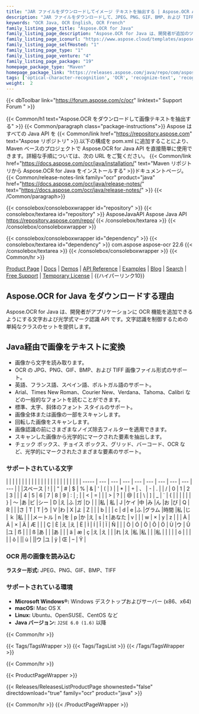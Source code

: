 ```yaml
---
title: "JAR ファイルをダウンロードしてイメージ テキストを抽出する | Aspose.OCR API"
description: "JAR ファイルをダウンロードして、JPEG、PNG、GIF、BMP、および TIFF 画像に対して光学式文字認識 (OCR) を実行します。 OCR 経由で英語、フランス語、スペイン語、ポルトガル語を抽出します。"
keywords: "OCR Java, OCR English, OCR French"
family_listing_page_title: "Aspose.OCR for Java"
family_listing_page_description: "Aspose.OCR for Java は、開発者が追加のツールや API を必要とせずに OCR 機能を Java アプリケーションに追加できる光学文字 API です。 Aspose.OCR for Java を使用すると、さまざまなフォントやスタイルを持つ画像からテキストを抽出できるため、OCR ソリューションをゼロから開発する時間と労力を節約できます。"
family_listing_page_iconurl: "https://www.aspose.cloud/templates/aspose/App_Themes/V3/images/ocr/272x272/aspose_ocr-for-java-min.png"
family_listing_page_selfHosted: "1"
family_listing_page_type: "1"
family_listing_page_venture: "4"
family_listing_page_package: "19"
homepage_package_type: "Maven"
homepage_package_link: "https://releases.aspose.com/java/repo/com/aspose/aspose-ocr/"
tags: ['optical-character-recognition', 'OCR', 'recognize-text', 'recognize-image', 'spell-correction', 'spell-check', 'skew-correction', 'image-correction', 'recognize-pdf', 'recognize-tiff', 'searchable-pdf', 'searchable-docx', 'multi-lang-ocr', 'recognize-multi-image', 'multi-threading', 'image-detection', 'text-detection']
weight:  2
---
```


{{< dbToolbar link="https://forum.aspose.com/c/ocr" linktext=" Support Forum " >}}

{{< Common/h1 text="Aspose.OCR をダウンロードして画像テキストを抽出する"  >}}
{{< Common/paragraph class="package-instructions">}}
Aspose はすべての Java API を
{{< Common/link href="https://repository.aspose.com" text="Aspose リポジトリ"  >}}.以下の構成を pom.xml に追加することにより、Maven ベースのプロジェクトで Aspose.OCR for Java API を直接簡単に使用できます。詳細な手順については、次の URL をご覧ください。
{{< Common/link href="https://docs.aspose.com/ocr/java/installation/" text="Maven リポジトリから Aspose.OCR for Java をインストールする"  >}}ドキュメントページ。
{{< Common/release-notes-link family="ocr" product="java" href="https://docs.aspose.com/ocr/java/release-notes/" text="https://docs.aspose.com/ocr/java/release-notes/"  >}}
{{< /Common/paragraph>}}

{{< consolebox/consoleboxwrapper id="repository" >}}
   {{< consolebox/textarea id="repository" >}}
      <repository>
      <id>AsposeJavaAPI</id>
      <name>Aspose Java API</name>
      <url>https://repository.aspose.com/repo/</url>
      </repository>
   {{< /consolebox/textarea >}}
{{< /consolebox/consoleboxwrapper >}}

{{< consolebox/consoleboxwrapper id="dependency" >}}
   {{< consolebox/textarea id="dependency" >}}
      <dependency>
      <groupId>com.aspose</groupId>
      <artifactId>aspose-ocr</artifactId>
      <version>22.6</version>
      </dependency>
   {{< /consolebox/textarea >}}
{{< /consolebox/consoleboxwrapper >}}
{{< Common/hr >}}

[Product Page](https://products.aspose.com/ocr/java) | [Docs](https://docs.aspose.com/ocr/java/) | [Demos](https://products.aspose.app/ocr/family) | [API Reference](https://reference.aspose.com/ocr/java) | [Examples](https://github.com/aspose-ocr/Aspose.OCR-for-Java) | [Blog](https://blog.aspose.com/category/ocr/) | [Search](https://search.aspose.com/) | [Free Support](https://forum.aspose.com/c/ocr) | [Temporary License](https://purchase.aspose.com/temporary-license) | {{ハイパーリンク10}}

## Aspose.OCR for Java をダウンロードする理由

Aspose.OCR for Java は、開発者がアプリケーションに OCR 機能を追加できるようにする文字および光学式マーク認識 API です。文字認識を制御するための単純なクラスのセットを提供します。

## Java経由で画像をテキストに変換

- 画像から文字を読み取ります。
- OCR の JPG、PNG、GIF、BMP、および TIFF 画像ファイル形式のサポート。
- 英語、フランス語、スペイン語、ポルトガル語のサポート。
- Arial、Times New Roman、Courier New、Verdana、Tahoma、Calibri などの一般的なフォントを読むことができます。
- 標準、太字、斜体のフォント スタイルのサポート。
- 画像全体または画像の一部をスキャンします。
- 回転した画像をスキャンします。
- 画像認識の前にさまざまなノイズ除去フィルターを適用できます。
- スキャンした画像から光学的にマークされた要素を抽出します。
- チェック ボックス、チョイス ボックス、グリッド、バーコード、OCR など、光学的にマークされたさまざまな要素のサポート。

### サポートされている文字

| | | | | | | | | | | | | | | | | | | | | |
| | ----- | --- | --- | --- | --- | --- | --- | --- | --- | --- |
| |スペース | ! | | " | # | $ | % | & | ' | ( | ) |
| * | | + | 、 | - | . | | / | 0 | 1 | 2 | 3 |
| | 4 | 5 | 6 | 7 | 8 | 9 | : | ; | | < | = |
| | > | ? | | @ | [ | \ | ] | _ | ` | { | \| | |
| | } | 〜 |あ |ビ |シー | D |え |ふ |ガ |ひ |
| |私 | 私 | J |ケイ |中 |み |ん |お |ぴ | Q | R |
| |さ | T | T |う | V |わ | X |よ | Z | | | b |
| | c | d | e |ふ |グラム |時間 |私 |じ | ｋ |私 |
| |メートル | n |を | p |か |え | s | t |あなた | v |
| | w | × | y | z | | | À | Á | × | Ä | Æ |
| | Ç | È |え |え | Ë | Ì | Í | Î | Ï | Ñ |
| | Ò | Ó | Ô | Õ | Ö | Ù |ウ | Û |ユ | ẞ |
| | ß |あ | | |あ | | | ä | æ | ç |え |え |
| |れ |え |私 |私 | | |私 | | | | | ó | | |
| | õ | || ù | ||ウ |ユ | ÿ | Œ | – | Ÿ |


### OCR 用の画像を読み込む

**ラスター形式:** JPEG、PNG、GIF、BMP、TIFF

### サポートされている環境

- **Microsoft Windows®:** Windows デスクトップおよびサーバー (x86、x64)
- **macOS:** Mac OS X
- **Linux:** Ubuntu、OpenSUSE、CentOS など
- **Java バージョン:** `J2SE 6.0 (1.6)` 以降

{{< Common/hr >}}

{{< Tags/TagsWrapper >}}
 {{< Tags/TagsList >}}
{{< /Tags/TagsWrapper >}}

{{< Common/hr >}}

{{< ProductPageWrapper >}}
<!-- ReleasesListProductPage-->
   {{< Releases/ReleasesListProductPage shownested="false"  directdownload="true" family="ocr" product="java" >}}
<!-- /ReleasesListProductPage-->
{{< Common/hr >}}
{{< /ProductPageWrapper >}}

